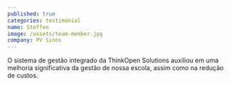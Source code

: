 ```yaml
---
published: true
categories: testimonial
name: Steffen
image: /assets/team-member.jpg
company: PV Sinos
---
```



O sistema de gest&#227;o integrado da ThinkOpen Solutions auxiliou em uma melhoria significativa da gest&#227;o de nossa escola, assim como na redu&#231;&#227;o de custos.